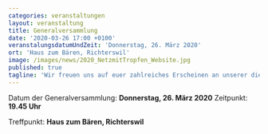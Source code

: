 ```yaml
---
categories: veranstaltungen
layout: veranstaltung
title: Generalversammlung
date: '2020-03-26 17:00 +0100'
veranstalungsdatumUndZeit: 'Donnerstag, 26. März 2020'
ort: 'Haus zum Bären, Richterswil'
image: /images/news/2020_NetzmitTropfen_Website.jpg
published: true
tagline: 'Wir freuen uns auf euer zahlreiches Erscheinen an unserer diesjährigen GV.'
---
```

Datum der Generalversammlung: **Donnerstag, 26. März 2020**
Zeitpunkt: **19.45 Uhr**

Treffpunkt: **Haus zum Bären, Richterswil**
